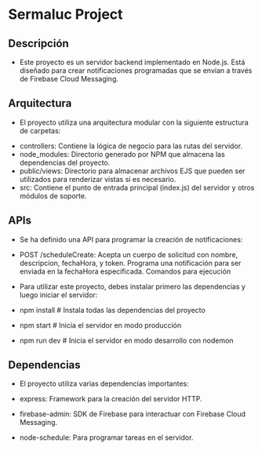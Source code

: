 # Sermaluc Project

## Descripción
* Este proyecto es un servidor backend implementado en Node.js. Está diseñado para crear notificaciones programadas que se envían a través de Firebase Cloud Messaging.

## Arquitectura
* El proyecto utiliza una arquitectura modular con la siguiente estructura de carpetas:

- controllers: Contiene la lógica de negocio para las rutas del servidor.
- node_modules: Directorio generado por NPM que almacena las dependencias del proyecto.
- public/views: Directorio para almacenar archivos EJS que pueden ser utilizados para renderizar vistas si es necesario.
- src: Contiene el punto de entrada principal (index.js) del servidor y otros módulos de soporte.

## APIs
- Se ha definido una API para programar la creación de notificaciones:

- POST /scheduleCreate: Acepta un cuerpo de solicitud con nombre, descripcion, fechaHora, y token. Programa una notificación para ser enviada en la fechaHora especificada.
Comandos para ejecución
- Para utilizar este proyecto, debes instalar primero las dependencias y luego iniciar el servidor:

- npm install       # Instala todas las dependencias del proyecto
- npm start         # Inicia el servidor en modo producción
- npm run dev       # Inicia el servidor en modo desarrollo con nodemon
## Dependencias
- El proyecto utiliza varias dependencias importantes:

- express: Framework para la creación del servidor HTTP.
- firebase-admin: SDK de Firebase para interactuar con Firebase Cloud Messaging.
- node-schedule: Para programar tareas en el servidor.